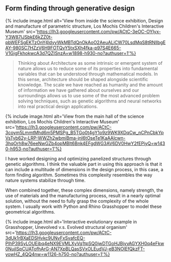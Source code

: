 ## Form finding through generative design

{% include image.html alt='View from inside the science exhibition, Design and manufacture of parametric structure, Los Mochis Children&#39;s Interactive Museum' src='https://lh3.googleusercontent.com/pw/ACtC-3eOC-OYIyx-Y3W87lJSbkE6kZZ0t-pbWEFSgEKTzOnY4ldvyWkMBTdQnOkAoO2AeuALiCW70LsdMqS8tRNllbgEAY-980SC7HZzV6H9FOTQvY5txSXh4fka-p97S4E665-V1GigFkhokwcA3d7QZISnzA=w1898-h930-no?authuser=1'%}

>Thinking about Architecture as some intrinsic or emergent system of nature allows us to reduce some of its properties into fundamental variables that can be understood through mathematical models. In this sense, architecture should be shaped alongside scientific knowledge. The scale we have reached as humanity and the amount of information we have gathered about ourselves and our surroundings allows us to use some of the most advanced problem solving techniques, such as genetic algorithms and neural networks into real practical design applications.

{% include image.html alt='View from the main hall of the science exhibition, Los Mochis Children&#39;s Interactive Museum' src='https://lh3.googleusercontent.com/pw/ACtC-3coym5LmmtMhd6m5PMSPg_B5TGo0t4gY1o9z9WK9XDqCw_nCPnCbkYpVsTyb62y-LRP-WWZh2wbmiBma-jnI6tOseTe1KaAAlcwn-3hqOrh8w76eeNwGZb4opMBlt6Bnk4EFgdWG3AV6DV0HwY2fEPiyQ=w1430-h953-no?authuser=1'%}  

I have worked designing and optimizing panelized structures through genetic algorithms. I think the valuable part in using this approach is that it can include a multitude of dimensions in the design process, in this case, a form finding algorithm. Sometimes this complexity resembles the way nature systems stabilize through time.

When combined together, these complex dimensions, namely strength, the use of materials and the manufacturing process, result in a nearly optimal solution, without the need to fully grasp the complexity of the whole system.  I usually work with Python and Rhino Grasshopper to model these geometrical algorithms.

{% include image.html alt='Interactive evolutionary example in Grasshopper, Unevolved v.s. Evolved structural organism' src='https://lh3.googleusercontent.com/pw/ACtC-3dUk1rBXaEDSHvkc9UNvFxSvafcEQ-PIhP39SyLOUEibq4eNX9EVMLXyVq1tpSQ0jwDTGoHJBjyvAGYXH0q4eFkw0NujISpCUATofhArG-AN7XpBLQasSVxOLEudVJ-eB3NOlEfQkzFT-yowHZ_4QQ4nw=w1126-h750-no?authuser=1'%}

